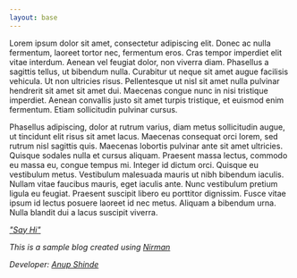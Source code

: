 ```yaml
---
layout: base
---
```

Lorem ipsum dolor sit amet, consectetur adipiscing elit. Donec ac nulla fermentum, laoreet tortor nec, fermentum eros. Cras tempor imperdiet elit vitae interdum. Aenean vel feugiat dolor, non viverra diam. Phasellus a sagittis tellus, ut bibendum nulla. Curabitur ut neque sit amet augue facilisis vehicula. Ut non ultricies risus. Pellentesque ut nisl sit amet nulla pulvinar hendrerit sit amet sit amet dui. Maecenas congue nunc in nisi tristique imperdiet. Aenean convallis justo sit amet turpis tristique, et euismod enim fermentum. Etiam sollicitudin pulvinar cursus.

Phasellus adipiscing, dolor at rutrum varius, diam metus sollicitudin augue, ut tincidunt elit risus sit amet lacus. Maecenas consequat orci lorem, sed rutrum nisl sagittis quis. Maecenas lobortis pulvinar ante sit amet ultricies. Quisque sodales nulla et cursus aliquam. Praesent massa lectus, commodo eu massa eu, congue tempus mi. Integer id dictum orci. Quisque eu vestibulum metus. Vestibulum malesuada mauris ut nibh bibendum iaculis. Nullam vitae faucibus mauris, eget iaculis ante. Nunc vestibulum pretium ligula eu feugiat. Praesent suscipit libero eu porttitor dignissim. Fusce vitae ipsum id lectus posuere laoreet id nec metus. Aliquam a bibendum urna. Nulla blandit dui a lacus suscipit viverra.  
  
<a data-toggle="modal" href="#">*"Say Hi"* <i class="icon-envelope-alt"></i></a> 

*This is a sample blog created using [Nirman](https://github.com/anupshinde/nirman)*

*Developer: [Anup Shinde](http://www.anupshinde.com)*
